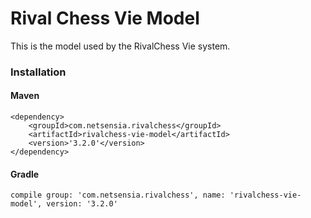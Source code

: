 Rival Chess Vie Model
=====================

This is the model used by the RivalChess Vie system.

### Installation

#### Maven

    <dependency>
        <groupId>com.netsensia.rivalchess</groupId>
        <artifactId>rivalchess-vie-model</artifactId>
        <version>'3.2.0'</version>
    </dependency>
    
#### Gradle

    compile group: 'com.netsensia.rivalchess', name: 'rivalchess-vie-model', version: '3.2.0'

